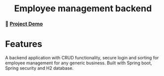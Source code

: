 <h1 align="center">Employee management backend</h1>

### 🔴 [Project Demo](https://youtu.be/JptAYx8fm8U)

# Features
A backend application with CRUD functionality, secure login and sorting for employee management for any generic business. Built with Spring boot, Spring security and H2 database. 
